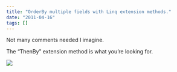 ```yaml
---
title: "OrderBy multiple fields with Linq extension methods."
date: "2011-04-16"
tags: []
---
```


Not many comments needed I imagine.

The “ThenBy” extension method is what you’re looking for.

![](/images//blog/image.axd?picture=image_thumb_37.png)
